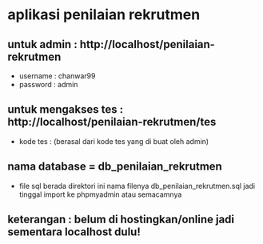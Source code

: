 # aplikasi penilaian rekrutmen
## untuk admin : http://localhost/penilaian-rekrutmen
- username : chanwar99
- password : admin

## untuk mengakses tes : http://localhost/penilaian-rekrutmen/tes
- kode tes : (berasal dari kode tes yang di buat oleh admin)

## nama database = db_penilaian_rekrutmen
- file sql berada direktori ini nama filenya db_penilaian_rekrutmen.sql jadi tinggal import ke phpmyadmin atau semacamnya

## keterangan : belum di hostingkan/online jadi sementara localhost dulu!
